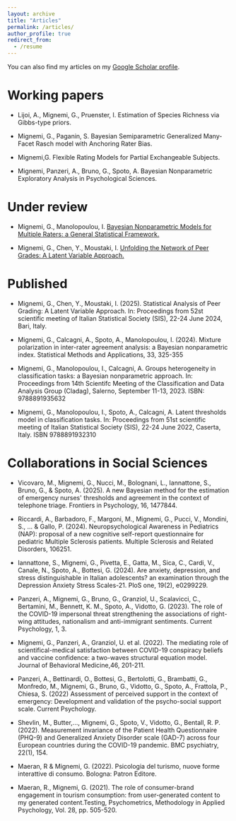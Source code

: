 ```yaml
---
layout: archive
title: "Articles"
permalink: /articles/
author_profile: true
redirect_from:
  - /resume
---
```

You can also find my articles on my [Google Scholar profile](https://scholar.google.com/citations?user=yvfdM3cAAAAJ&hl=it).

Working papers
======
- Lijoi, A., Mignemi, G., Pruenster, I. 
   Estimation of Species Richness via Gibbs-type priors.
   
- Mignemi, G., Paganin, S.
   Bayesian Semiparametric Generalized Many-Facet Rasch model with Anchoring Rater Bias.

 - Mignemi,G. 
   Flexible Rating Models for Partial Exchangeable Subjects. 
   
 - Mignemi, Panzeri, A., Bruno, G., Spoto, A.
   Bayesian Nonparametric Exploratory Analysis in Psychological Sciences.
   
     
Under review
======
- Mignemi, G., Manolopoulou, I. [Bayesian Nonparametric Models for Multiple Raters: a General Statistical Framework.](https://doi.org/10.48550/arXiv.2410.21498)

- Mignemi, G., Chen, Y., Moustaki, I. [Unfolding the Network of Peer Grades: A Latent Variable Approach.](https://doi.org/10.48550/arXiv.2410.14296)


Published
======
- Mignemi, G., Chen, Y., Moustaki, I. (2025). Statistical Analysis of Peer Grading: A Latent Variable Approach. In: Proceedings from 52st scientific meeting of Italian Statistical Society (SIS), 22-24 June 2024, Bari, Italy.
    
- Mignemi, G., Calcagni, A., Spoto, A., Manolopoulou, I. (2024). Mixture polarization in inter-rater agreement analysis: a Bayesian nonparametric index. Statistical Methods and Applications, 33, 325-355
 
- Mignemi, G., Manolopoulou, I., Calcagni, A. Groups heterogeneity in classification tasks: a Bayesian nonparametric approach. In: Proceedings from 14th Scientifc Meeting of the Classification and Data Analysis Group (Cladag), Salerno, September 11-13, 2023. ISBN: 9788891935632

- Mignemi, G., Manolopoulou, I., Spoto, A., Calcagni, A. Latent thresholds model in classification tasks. In: Proceedings from 51st scientific meeting of Italian Statistical Society (SIS), 22-24 June 2022, Caserta, Italy. ISBN 9788891932310  


Collaborations in Social Sciences
======
- Vicovaro, M., Mignemi, G., Nucci, M., Bolognani, L., Iannattone, S., Bruno, G., & Spoto, A. (2025). A new Bayesian method for the estimation of emergency nurses' thresholds and agreement in the context of telephone triage. Frontiers in Psychology, 16, 1477844.

- Riccardi, A., Barbadoro, F., Margoni, M., Mignemi, G., Pucci, V., Mondini, S., ... & Gallo, P. (2024). Neuropsychological Awareness in Pediatrics (NAP): proposal of a new cognitive self-report questionnaire for pediatric Multiple Sclerosis patients. Multiple Sclerosis and Related Disorders, 106251.

- Iannattone, S., Mignemi, G., Pivetta, E., Gatta, M., Sica, C., Cardi, V., Canale, N., Spoto, A., Bottesi, G. (2024). Are anxiety, depression, and stress distinguishable in Italian adolescents? an examination through the Depression Anxiety Stress Scales-21. PloS one, 19(2), e0299229.

- Panzeri, A., Mignemi, G., Bruno, G., Granziol, U., Scalavicci, C., Bertamini, M., Bennett, K. M., Spoto, A., Vidotto, G. (2023). The role of the COVID-19 impersonal threat strengthening the associations of right-wing attitudes, nationalism and anti-immigrant sentiments. Current Psychology, 1, 3. 
 
- Mignemi, G., Panzeri, A., Granziol, U. et al. (2022). The mediating role of scientifical-medical satisfaction between COVID-19 conspiracy beliefs and vaccine confidence: a two-waves 
structural equation model. Journal of Behavioral Medicine,46, 201-211. 

- Panzeri, A., Bettinardi, O., Bottesi, G., Bertolotti, G., Brambatti, G., Monfredo, M., Mignemi, G., Bruno, G., Vidotto, G., Spoto, A., Frattola, P., Chiesa, S. (2022) Assessment of perceived support in the context of emergency: Development and validation of the psycho-social support scale. Current Psychology.

- Shevlin, M., Butter,..., Mignemi, G., Spoto, V., Vidotto, G., Bentall, R. P. (2022). Measurement invariance of the Patient Health Questionnaire (PHQ-9) and Generalized Anxiety Disorder scale (GAD-7) across four European countries during the COVID-19 pandemic. BMC psychiatry, 22(1), 154. 

- Maeran, R & Mignemi, G. (2022). Psicologia del turismo, nuove forme interattive di consumo. Bologna: Patron Editore.

- Maeran, R., Mignemi, G. (2021). The role of consumer-brand engagement in tourism consumption: from user-generated content to my generated content.Testing, Psychometrics, Methodology in Applied Psychology, Vol. 28, pp. 505-520.

